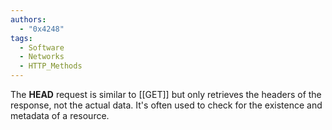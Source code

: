 ```yaml
---
authors: 
  - "0x4248"
tags:
  - Software
  - Networks
  - HTTP_Methods
---
```

The **HEAD** request is similar to [[GET]] but only retrieves the headers of the response, not the actual data. It's often used to check for the existence and metadata of a resource.
